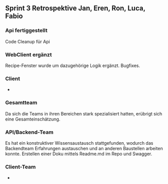 ## Sprint 3 Retrospektive																Jan, Eren, Ron, Luca, Fabio

### Api fertiggestellt
Code Cleanup für Api

### WebClient ergänzt
Recipe-Fenster wurde um dazugehörige Logik ergänzt.
Bugfixes.

### Client
-

### Gesamtteam
Da sich die Teams in ihren Bereichen stark spezialisiert hatten, erübrigt sich eine Gesamteinschätzung.

### API/Backend-Team
Es hat ein konstruktiver Wissensaustausch stattgefunden, wodurch das Backendteam Erfahrungen austauschen und an anderen Baustellen arbeiten konnte.
Erstellen einer Doku mittels Readme.md im Repo und Swagger.
### Client-Team
-
